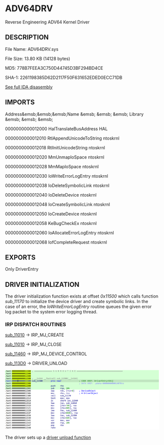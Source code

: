 # ADV64DRV
 Reverse Engineering ADV64 Kernel Driver

 ## DESCRIPTION

File Name: ADV64DRV.sys

File Size: 13.80 KB (14128 bytes)

MD5: 778B7FEEA3C750D44745D3BF294BD4CE

SHA-1: 2261198385D62D2117F50F631652EDED0ECC71DB


[See full IDA disasembly](ida.asm)




## IMPORTS

Address&emsb;&emsb;&emsb;Name &emsb; &emsb; &emsb; Library &emsb; &emsb; &emsb;

0000000000012000		HalTranslateBusAddress	    HAL

0000000000012010		RtlAppendUnicodeToString	ntoskrnl

0000000000012018		RtlInitUnicodeString	    ntoskrnl

0000000000012020		MmUnmapIoSpace	            ntoskrnl

0000000000012028		MmMapIoSpace	            ntoskrnl

0000000000012030		IoWriteErrorLogEntry	    ntoskrnl

0000000000012038		IoDeleteSymbolicLink	    ntoskrnl

0000000000012040		IoDeleteDevice	            ntoskrnl

0000000000012048		IoCreateSymbolicLink	    ntoskrnl

0000000000012050		IoCreateDevice	            ntoskrnl

0000000000012058		KeBugCheckEx	            ntoskrnl

0000000000012060		IoAllocateErrorLogEntry	    ntoskrnl

0000000000012068		IofCompleteRequest	        ntoskrnl


## EXPORTS
Only DriverEntry


## DRIVER INITIALIZATION
The driver initialization function exists at offset *0x11500* which calls function *sub_11170* to initialize the device driver and create symbolic links. In the case of an error, the *IoWriteErrorLogEntry* routine queues the given error log packet to the system error logging thread.

### IRP DISPATCH ROUTINES

[sub_11010](sub_11010.asm) -> IRP_MJ_CREATE 

[sub_11010](sub_11010.asm) -> IRP_MJ_CLOSE

[sub_11460](sub_11460.asm) -> IRP_MJ_DEVICE_CONTROL

[sub_113D0](sub_113D0.asm) -> DRIVER_UNLOAD

![alt text](dispatch_routines.png)

The driver sets up a [driver unload function](driverunload.com) 


